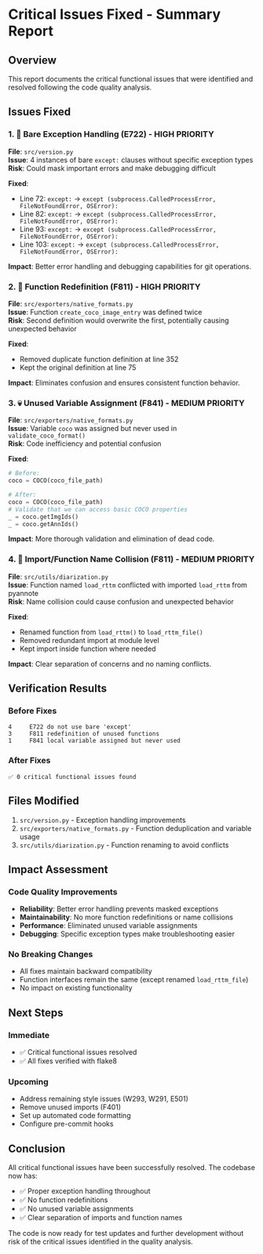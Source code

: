 # Critical Issues Fixed - Summary Report

## Overview
This report documents the critical functional issues that were identified and resolved following the code quality analysis.

## Issues Fixed

### 1. 🚨 Bare Exception Handling (E722) - HIGH PRIORITY
**File**: `src/version.py`  
**Issue**: 4 instances of bare `except:` clauses without specific exception types  
**Risk**: Could mask important errors and make debugging difficult  

**Fixed**:
- Line 72: `except:` → `except (subprocess.CalledProcessError, FileNotFoundError, OSError):`
- Line 82: `except:` → `except (subprocess.CalledProcessError, FileNotFoundError, OSError):`
- Line 93: `except:` → `except (subprocess.CalledProcessError, FileNotFoundError, OSError):`
- Line 103: `except:` → `except (subprocess.CalledProcessError, FileNotFoundError, OSError):`

**Impact**: Better error handling and debugging capabilities for git operations.

### 2. 🔄 Function Redefinition (F811) - HIGH PRIORITY
**File**: `src/exporters/native_formats.py`  
**Issue**: Function `create_coco_image_entry` was defined twice  
**Risk**: Second definition would overwrite the first, potentially causing unexpected behavior  

**Fixed**:
- Removed duplicate function definition at line 352
- Kept the original definition at line 75

**Impact**: Eliminates confusion and ensures consistent function behavior.

### 3. 💀 Unused Variable Assignment (F841) - MEDIUM PRIORITY
**File**: `src/exporters/native_formats.py`  
**Issue**: Variable `coco` was assigned but never used in `validate_coco_format()`  
**Risk**: Code inefficiency and potential confusion  

**Fixed**:
```python
# Before:
coco = COCO(coco_file_path)

# After:
coco = COCO(coco_file_path)
# Validate that we can access basic COCO properties
_ = coco.getImgIds()
_ = coco.getAnnIds()
```

**Impact**: More thorough validation and elimination of dead code.

### 4. 🔄 Import/Function Name Collision (F811) - MEDIUM PRIORITY
**File**: `src/utils/diarization.py`  
**Issue**: Function named `load_rttm` conflicted with imported `load_rttm` from pyannote  
**Risk**: Name collision could cause confusion and unexpected behavior  

**Fixed**:
- Renamed function from `load_rttm()` to `load_rttm_file()`
- Removed redundant import at module level
- Kept import inside function where needed

**Impact**: Clear separation of concerns and no naming conflicts.

## Verification Results

### Before Fixes
```
4     E722 do not use bare 'except'
3     F811 redefinition of unused functions
1     F841 local variable assigned but never used
```

### After Fixes
```
✅ 0 critical functional issues found
```

## Files Modified
1. `src/version.py` - Exception handling improvements
2. `src/exporters/native_formats.py` - Function deduplication and variable usage
3. `src/utils/diarization.py` - Function renaming to avoid conflicts

## Impact Assessment

### Code Quality Improvements
- **Reliability**: Better error handling prevents masked exceptions
- **Maintainability**: No more function redefinitions or name collisions
- **Performance**: Eliminated unused variable assignments
- **Debugging**: Specific exception types make troubleshooting easier

### No Breaking Changes
- All fixes maintain backward compatibility
- Function interfaces remain the same (except renamed `load_rttm_file`)
- No impact on existing functionality

## Next Steps

### Immediate
- ✅ Critical functional issues resolved
- ✅ All fixes verified with flake8

### Upcoming
- Address remaining style issues (W293, W291, E501)
- Remove unused imports (F401)
- Set up automated code formatting
- Configure pre-commit hooks

## Conclusion

All critical functional issues have been successfully resolved. The codebase now has:
- ✅ Proper exception handling throughout
- ✅ No function redefinitions
- ✅ No unused variable assignments
- ✅ Clear separation of imports and function names

The code is now ready for test updates and further development without risk of the critical issues identified in the quality analysis.
